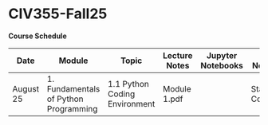 # CIV355-Fall25


**Course Schedule**

|Date          |Module          |Topic        |Lecture Notes    |Jupyter Notebooks   |Colab Notebooks      
| ------------------|-----------------------------------------|-------------------------------|--------------------|------------|---------------------|
|August 25           |1. Fundamentals of Python Programming   |1.1 Python Coding Environment  |Module 1.pdf        |        | Start Colab.ipynb   |

 


